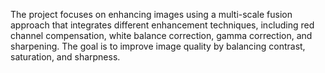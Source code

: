 The project focuses on enhancing images using a multi-scale fusion approach that integrates different enhancement techniques, including red channel compensation, white balance correction, gamma correction, and sharpening. The goal is to improve image quality by balancing contrast, saturation, and sharpness.
